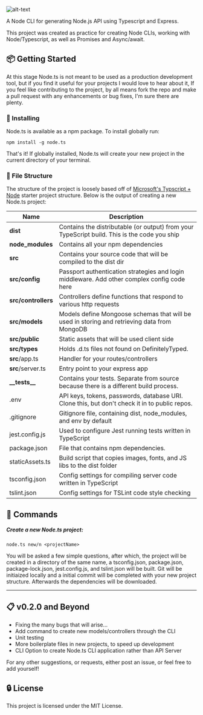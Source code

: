 ![alt-text](./src/assets/node.ts.png)

A Node CLI for generating Node.js API using Typescript and Express.

This project was created as practice for creating Node CLIs, working with Node/Typescript, as well as Promises and Async/await.

## :package: Getting Started

At this stage Node.ts is not meant to be used as a production development tool, but if you find it useful for your projects I would love to hear about it, If you feel like contributing to the project, by all means fork the repo and make a pull request with any enhancements or bug fixes, I'm sure there are plenty.

### :electric_plug: Installing

Node.ts is available as a npm package. To install globally run:

```
npm install -g node.ts
```

That's it! If globally installed, Node.ts will create your new project in the current directory of your terminal.

### :file_folder: File Structure

The structure of the project is loosely based off of [Microsoft's Typscript + Node](https://github.com/Microsoft/TypeScript-Node-Starter#typescript-node-starter) starter project structure.
Below is the output of creating a new Node.ts project:

| Name                | Description                                                                                   |
| ------------------- | --------------------------------------------------------------------------------------------- |
| **dist**            | Contains the distributable (or output) from your TypeScript build. This is the code you ship  |
| **node_modules**    | Contains all your npm dependencies                                                            |
| **src**             | Contains your source code that will be compiled to the dist dir                               |
| **src/config**      | Passport authentication strategies and login middleware. Add other complex config code here   |
| **src/controllers** | Controllers define functions that respond to various http requests                            |
| **src/models**      | Models define Mongoose schemas that will be used in storing and retrieving data from MongoDB  |
| **src/public**      | Static assets that will be used client side                                                   |
| **src/types**       | Holds .d.ts files not found on DefinitelyTyped.                                               |
| **src**/app.ts      | Handler for your routes/controllers                                                           |
| **src**/server.ts   | Entry point to your express app                                                               |
| **\_\_tests\_\_**   | Contains your tests. Separate from source because there is a different build process.         |
| .env                | API keys, tokens, passwords, database URI. Clone this, but don't check it in to public repos. |
| .gitignore          | Gitignore file, containing dist, node_modules, and env by default                             |
| jest.config.js      | Used to configure Jest running tests written in TypeScript                                    |
| package.json        | File that contains npm dependencies.                                                          |
| staticAssets.ts     | Build script that copies images, fonts, and JS libs to the dist folder                        |
| tsconfig.json       | Config settings for compiling server code written in TypeScript                               |
| tslint.json         | Config settings for TSLint code style checking                                                |

## :hammer: Commands

##### Create a new Node.ts project:

```
node.ts new/n <projectName>
```

You will be asked a few simple questions, after which, the project will be created in a directory of the same name, a tsconfig.json, package.json, package-lock.json, jest.config.js, and tslint.json will be built. Git will be initiaized locally and a initial commit will be completed with your new project structure. Afterwards the dependencies will be downloaded.

---

## :clipboard: v0.2.0 and Beyond

- Fixing the many bugs that will arise...
- Add command to create new models/controllers through the CLI
- Unit testing
- More boilerplate files in new projects, to speed up development
- CLI Option to create Node.ts CLI application rather than API Server

For any other suggestions, or requests, either post an issue, or feel free to add yourself!

## :lock: License

This project is licensed under the MIT License.
